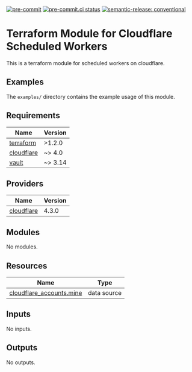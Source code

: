 [![pre-commit](https://img.shields.io/badge/pre--commit-enabled-brightgreen?logo=pre-commit&logoColor=white)](https://github.com/pre-commit/pre-commit) [![pre-commit.ci status](https://results.pre-commit.ci/badge/github/brucellino/terraform-cloudflare-scheduled-worker/main.svg)](https://results.pre-commit.ci/latest/github/brucellino/terraform-cloudflare-scheduled-worker/main) [![semantic-release: conventional](https://img.shields.io/badge/semantic--release-conventional-e10079?logo=semantic-release)](https://github.com/semantic-release/semantic-release)

# Terraform Module for Cloudflare Scheduled Workers

This is a terraform module for scheduled workers on cloudflare.
## Examples

The `examples/` directory contains the example usage of this module.

<!-- BEGIN_TF_DOCS -->
## Requirements

| Name | Version |
|------|---------|
| <a name="requirement_terraform"></a> [terraform](#requirement\_terraform) | >1.2.0 |
| <a name="requirement_cloudflare"></a> [cloudflare](#requirement\_cloudflare) | ~> 4.0 |
| <a name="requirement_vault"></a> [vault](#requirement\_vault) | ~> 3.14 |

## Providers

| Name | Version |
|------|---------|
| <a name="provider_cloudflare"></a> [cloudflare](#provider\_cloudflare) | 4.3.0 |

## Modules

No modules.

## Resources

| Name | Type |
|------|------|
| [cloudflare_accounts.mine](https://registry.terraform.io/providers/cloudflare/cloudflare/latest/docs/data-sources/accounts) | data source |

## Inputs

No inputs.

## Outputs

No outputs.
<!-- END_TF_DOCS -->
